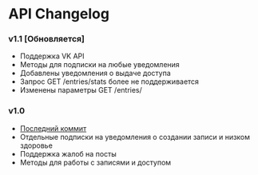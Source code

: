 # API Changelog

### v1.1 [Обновляется]
  - Поддержка VK API
  - Методы для подписки на любые уведомления
  - Добавлены уведомления о выдаче доступа
  - Запрос GET /entries/stats более не поддерживается
  - Изменены параметры GET /entries/

### v1.0 
  - [Последний коммит](https://github.com/Danverr/vk-app-server/commit/37c981d1442985bd48b57edc7203b7fed4772539)
  - Отдельные подписки на уведомления о создании записи и низком здоровье
  - Поддержка жалоб на посты
  - Методы для работы с записями и доступом